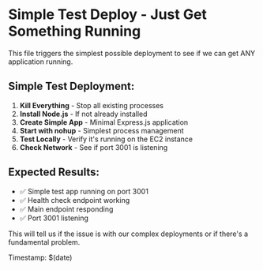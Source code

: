 # Simple Test Deploy - Just Get Something Running

This file triggers the simplest possible deployment to see if we can get ANY application running.

## Simple Test Deployment:

1. **Kill Everything** - Stop all existing processes
2. **Install Node.js** - If not already installed
3. **Create Simple App** - Minimal Express.js application
4. **Start with nohup** - Simplest process management
5. **Test Locally** - Verify it's running on the EC2 instance
6. **Check Network** - See if port 3001 is listening

## Expected Results:

- ✅ Simple test app running on port 3001
- ✅ Health check endpoint working
- ✅ Main endpoint responding
- ✅ Port 3001 listening

This will tell us if the issue is with our complex deployments or if there's a fundamental problem.

Timestamp: $(date)